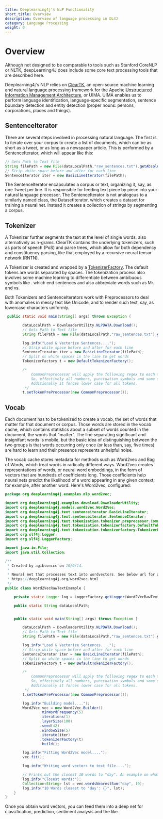 ```yaml
---
title: Deeplearning4j's NLP Functionality
short_title: Overview
description: Overview of language processing in DL4J
category: Language Processing
weight: 0
---
```


# Overview

Although not designed to be comparable to tools such as Stanford CoreNLP or NLTK, deepLearning4J does include some core text processing tools that are described here.

Deeplearning4j's NLP relies on [ClearTK](https://cleartk.github.io/cleartk/), an open-source machine learning and natural language processing framework for the Apache [Unstructured Information Management Architecture](https://uima.apache.org/), or UIMA. UIMA enables us to perform language identification, language-specific segmentation, sentence boundary detection and entity detection \(proper nouns: persons, corporations, places and things\).

## SentenceIterator

There are several steps involved in processing natural language. The first is to iterate over your corpus to create a list of documents, which can be as short as a tweet, or as long as a newspaper article. This is performed by a SentenceIterator, which will appear like this:

```java
// Gets Path to Text file
String filePath = new File(dataLocalPath,"raw_sentences.txt").getAbsolutePath();
// Strip white space before and after for each line
SentenceIterator iter = new BasicLineIterator(filePath);
```

The SentenceIterator encapsulates a corpus or text, organizing it, say, as one Tweet per line. It is responsible for feeding text piece by piece into your natural language processor. The SentenceIterator is not analogous to a similarly named class, the DatasetIterator, which creates a dataset for training a neural net. Instead it creates a collection of strings by segmenting a corpus.

## Tokenizer

A Tokenizer further segments the text at the level of single words, also alternatively as n-grams. ClearTK contains the underlying tokenizers, such as parts of speech \(PoS\) and parse trees, which allow for both dependency and constituency parsing, like that employed by a recursive neural tensor network \(RNTN\).

A Tokenizer is created and wrapped by a [TokenizerFactory](https://github.com/eclipse/deeplearning4j/blob/6f027fd5075e3e76a38123ae5e28c00c17db4361/deeplearning4j-scaleout/deeplearning4j-nlp/src/main/java/org/deeplearning4j/text/tokenization/tokenizerfactory/UimaTokenizerFactory.java). The default tokens are words separated by spaces. The tokenization process also involves some machine learning to differentiate between ambibuous symbols like . which end sentences and also abbreviate words such as Mr. and vs.

Both Tokenizers and SentenceIterators work with Preprocessors to deal with anomalies in messy text like Unicode, and to render such text, say, as lowercase characters uniformly.

```java
 public static void main(String[] args) throws Exception {

        dataLocalPath = DownloaderUtility.NLPDATA.Download();
        // Gets Path to Text file
        String filePath = new File(dataLocalPath,"raw_sentences.txt").getAbsolutePath();

        log.info("Load & Vectorize Sentences....");
        // Strip white space before and after for each line
        SentenceIterator iter = new BasicLineIterator(filePath);
        // Split on white spaces in the line to get words
        TokenizerFactory t = new DefaultTokenizerFactory();

        /*
            CommonPreprocessor will apply the following regex to each token: [\d\.:,"'\(\)\[\]|/?!;]+
            So, effectively all numbers, punctuation symbols and some special symbols are stripped off.
            Additionally it forces lower case for all tokens.
         */
        t.setTokenPreProcessor(new CommonPreprocessor());
```

## Vocab

Each document has to be tokenized to create a vocab, the set of words that matter for that document or corpus. Those words are stored in the vocab cache, which contains statistics about a subset of words counted in the document, the words that "matter". The line separating significant and insignifant words is mobile, but the basic idea of distinguishing between the two groups is that words occurring only once \(or less than, say, five times\) are hard to learn and their presence represents unhelpful noise.

The vocab cache stores metadata for methods such as Word2vec and Bag of Words, which treat words in radically different ways. Word2vec creates representations of words, or neural word embeddings, in the form of vectors that are hundreds of coefficients long. Those coefficients help neural nets predict the likelihood of a word appearing in any given context; for example, after another word. Here's Word2vec, configured:

```java
package org.deeplearning4j.examples.nlp.word2vec;

import org.deeplearning4j.examples.download.DownloaderUtility;
import org.deeplearning4j.models.word2vec.Word2Vec;
import org.deeplearning4j.text.sentenceiterator.BasicLineIterator;
import org.deeplearning4j.text.sentenceiterator.SentenceIterator;
import org.deeplearning4j.text.tokenization.tokenizer.preprocessor.CommonPreprocessor;
import org.deeplearning4j.text.tokenization.tokenizerfactory.DefaultTokenizerFactory;
import org.deeplearning4j.text.tokenization.tokenizerfactory.TokenizerFactory;
import org.slf4j.Logger;
import org.slf4j.LoggerFactory;

import java.io.File;
import java.util.Collection;

/**
 * Created by agibsonccc on 10/9/14.
 *
 * Neural net that processes text into wordvectors. See below url for an in-depth explanation.
 * https://deeplearning4j.org/word2vec.html
 */
public class Word2VecRawTextExample {

    private static Logger log = LoggerFactory.getLogger(Word2VecRawTextExample.class);

    public static String dataLocalPath;


    public static void main(String[] args) throws Exception {

        dataLocalPath = DownloaderUtility.NLPDATA.Download();
        // Gets Path to Text file
        String filePath = new File(dataLocalPath,"raw_sentences.txt").getAbsolutePath();

        log.info("Load & Vectorize Sentences....");
        // Strip white space before and after for each line
        SentenceIterator iter = new BasicLineIterator(filePath);
        // Split on white spaces in the line to get words
        TokenizerFactory t = new DefaultTokenizerFactory();

        /*
            CommonPreprocessor will apply the following regex to each token: [\d\.:,"'\(\)\[\]|/?!;]+
            So, effectively all numbers, punctuation symbols and some special symbols are stripped off.
            Additionally it forces lower case for all tokens.
         */
        t.setTokenPreProcessor(new CommonPreprocessor());

        log.info("Building model....");
        Word2Vec vec = new Word2Vec.Builder()
                .minWordFrequency(5)
                .iterations(1)
                .layerSize(100)
                .seed(42)
                .windowSize(5)
                .iterate(iter)
                .tokenizerFactory(t)
                .build();

        log.info("Fitting Word2Vec model....");
        vec.fit();

        log.info("Writing word vectors to text file....");

        // Prints out the closest 10 words to "day". An example on what to do with these Word Vectors.
        log.info("Closest Words:");
        Collection<String> lst = vec.wordsNearestSum("day", 10);
        log.info("10 Words closest to 'day': {}", lst);
    }
}
```

Once you obtain word vectors, you can feed them into a deep net for classification, prediction, sentiment analysis and the like.

